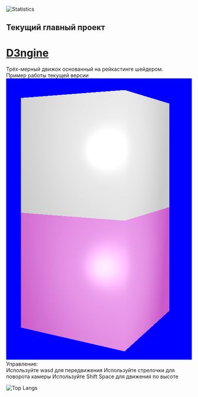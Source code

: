 ![Statistics](https://github-readme-stats.vercel.app/api?username=LedinecMing&show_icons=true&theme=tokyonight&custom_title=Статистика&count_private=true&locale=ru)
  <h2>Текущий главный проект</h2>
  <h1><a href=https://github.com/LedinecMing/D3ngine>D3ngine</a></h1>

  <span>Трёх-мерный движок основанный на рейкастинге шейдером.<br>
Пример работы текущей версии<br>
<img src=https://raw.githubusercontent.com/LedinecMing/D3ngine/main/Screenshots/снимок.png><br>
Управление:<br>
  Используйте wasd для передвижения Используйте стрелочки для поворота камеры Используйте Shift Space для движения по высоте</span>

![Top Langs](https://github-readme-stats.vercel.app/api/top-langs/?username=LedinecMing&theme=tokyonight&custom_title=Используемые+языки&locale=ru)

